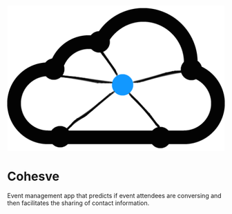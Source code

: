 ![](./marketing_images/cloud_draft3.png)
# Cohesve
Event management app that predicts if event attendees are conversing and then facilitates the sharing of contact information.
